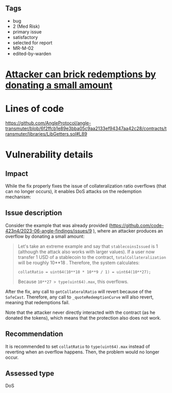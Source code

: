 ## Tags

- bug
- 2 (Med Risk)
- primary issue
- satisfactory
- selected for report
- MR-M-02
- edited-by-warden

# [Attacker can brick redemptions by donating a small amount](https://github.com/code-423n4/2023-07-angle-mitigation-findings/issues/2) 

# Lines of code

https://github.com/AngleProtocol/angle-transmuter/blob/6f2ffcb1e89e3bba05c9aa2133ef94347aa42c28/contracts/transmuter/libraries/LibGetters.sol#L89


# Vulnerability details

## Impact

While the fix properly fixes the issue of collateralization ratio overflows (that can no longer occurs), it enables DoS attacks on the redemption mechanism:

## Issue description

Consider the example that was already provided (https://github.com/code-423n4/2023-06-angle-findings/issues/9
), where an attacker produces an overflow by donating a small amount:

> Let's take an extreme example and say that `stablecoinsIssued` is 1 (although the attack also works with larger values). If a user now transfer 1 USD of a stablecoin to the contract, `totalCollateralization` will be roughly 10**18 . Therefore, the system calculates:
> 
> ```
> collatRatio = uint64(10**18 * 10**9 / 1) = uint64(10**27);
> ```
> 
> Because `10**27 > type(uint64).max`, this overflows.


After the fix, any call to `getCollateralRatio` will revert because of the `SafeCast`. Therefore, any call to `_quoteRedemptionCurve` will also revert, meaning that redemptions fail.

Note that the attacker never directly interacted with the contract (as he donated the tokens), which means that the protection also does not work.

## Recommendation

It is recommended to set `collatRatio` to `type(uint64).max` instead of reverting when an overflow happens. Then, the problem would no longer occur.


## Assessed type

DoS